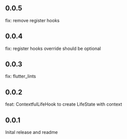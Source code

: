 ## 0.0.5

fix: remove register hooks

## 0.0.4

fix: register hooks override should be optional

## 0.0.3

fix: flutter_lints

## 0.0.2

feat: ContextfulLifeHook to create LifeState with context

## 0.0.1

Inital release and readme
